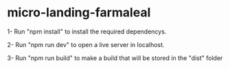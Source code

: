 # micro-landing-farmaleal

1- Run "npm install" to install the required dependencys.

2- Run "npm run dev" to open a live server in localhost.

3- Run "npm run build" to make a build that will be stored in the "dist" folder
